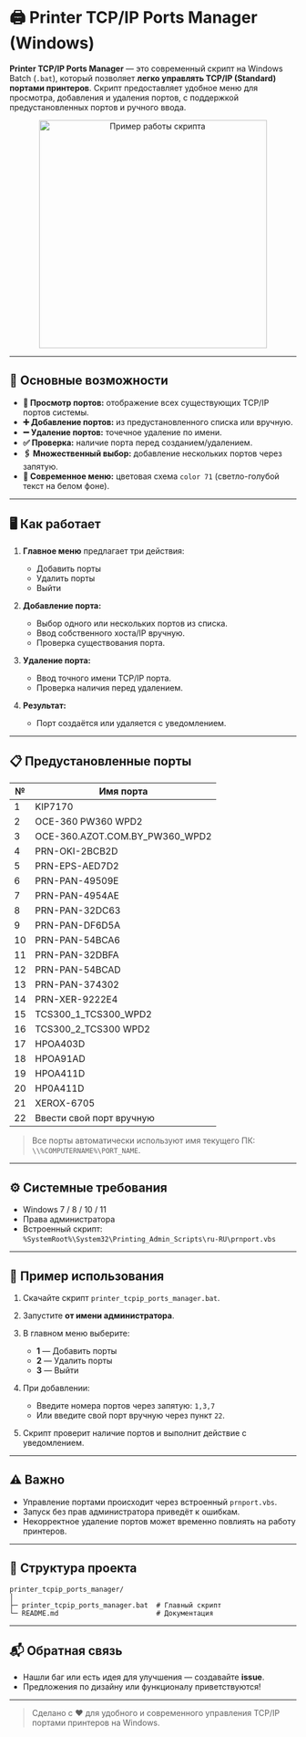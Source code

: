 # 🖨️ Printer TCP/IP Ports Manager (Windows)

**Printer TCP/IP Ports Manager** — это современный скрипт на Windows Batch (`.bat`), который позволяет **легко управлять TCP/IP (Standard) портами принтеров**. Скрипт предоставляет удобное меню для просмотра, добавления и удаления портов, с поддержкой предустановленных портов и ручного ввода.

<div align="center">
<img src="https://media.giphy.com/media/3o6Mbl8XDLv7H5RZ7O/giphy.gif" alt="Пример работы скрипта" width="400"/>
</div>

---

## 🚀 Основные возможности

* **📌 Просмотр портов:** отображение всех существующих TCP/IP портов системы.
* **➕ Добавление портов:** из предустановленного списка или вручную.
* **➖ Удаление портов:** точечное удаление по имени.
* **✅ Проверка:** наличие порта перед созданием/удалением.
* **🖇️ Множественный выбор:** добавление нескольких портов через запятую.
* **🎨 Современное меню:** цветовая схема `color 71` (светло-голубой текст на белом фоне).

---

## 🖥️ Как работает

1. **Главное меню** предлагает три действия:

   * Добавить порты
   * Удалить порты
   * Выйти

2. **Добавление порта:**

   * Выбор одного или нескольких портов из списка.
   * Ввод собственного хоста/IP вручную.
   * Проверка существования порта.

3. **Удаление порта:**

   * Ввод точного имени TCP/IP порта.
   * Проверка наличия перед удалением.

4. **Результат:**

   * Порт создаётся или удаляется с уведомлением.

---

## 📋 Предустановленные порты

| №  | Имя порта                        |
| -- | -------------------------------- |
| 1  | KIP7170                          |
| 2  | OCE-360 PW360 WPD2               |
| 3  | OCE-360.AZOT.COM.BY\_PW360\_WPD2 |
| 4  | PRN-OKI-2BCB2D                   |
| 5  | PRN-EPS-AED7D2                   |
| 6  | PRN-PAN-49509E                   |
| 7  | PRN-PAN-4954AE                   |
| 8  | PRN-PAN-32DC63                   |
| 9  | PRN-PAN-DF6D5A                   |
| 10 | PRN-PAN-54BCA6                   |
| 11 | PRN-PAN-32DBFA                   |
| 12 | PRN-PAN-54BCAD                   |
| 13 | PRN-PAN-374302                   |
| 14 | PRN-XER-9222E4                   |
| 15 | TCS300\_1\_TCS300\_WPD2          |
| 16 | TCS300\_2\_TCS300 WPD2           |
| 17 | HPOA403D                         |
| 18 | HPOA91AD                         |
| 19 | HPOA411D                         |
| 20 | HP0A411D                         |
| 21 | XEROX-6705                       |
| 22 | Ввести свой порт вручную         |

> Все порты автоматически используют имя текущего ПК: `\\%COMPUTERNAME%\PORT_NAME`.

---

## ⚙️ Системные требования

* Windows 7 / 8 / 10 / 11
* Права администратора
* Встроенный скрипт:
  `%SystemRoot%\System32\Printing_Admin_Scripts\ru-RU\prnport.vbs`

---

## 🎯 Пример использования

1. Скачайте скрипт `printer_tcpip_ports_manager.bat`.
2. Запустите **от имени администратора**.
3. В главном меню выберите:

   * **1** — Добавить порты
   * **2** — Удалить порты
   * **3** — Выйти
4. При добавлении:

   * Введите номера портов через запятую: `1,3,7`
   * Или введите свой порт вручную через пункт `22`.
5. Скрипт проверит наличие портов и выполнит действие с уведомлением.

---

## ⚠️ Важно

* Управление портами происходит через встроенный `prnport.vbs`.
* Запуск без прав администратора приведёт к ошибкам.
* Некорректное удаление портов может временно повлиять на работу принтеров.

---

## 📂 Структура проекта

```
printer_tcpip_ports_manager/
│
├─ printer_tcpip_ports_manager.bat  # Главный скрипт
└─ README.md                        # Документация
```

---

## 📬 Обратная связь

* Нашли баг или есть идея для улучшения — создавайте **issue**.
* Предложения по дизайну или функционалу приветствуются!

---

> Сделано с ❤️ для удобного и современного управления TCP/IP портами принтеров на Windows.
